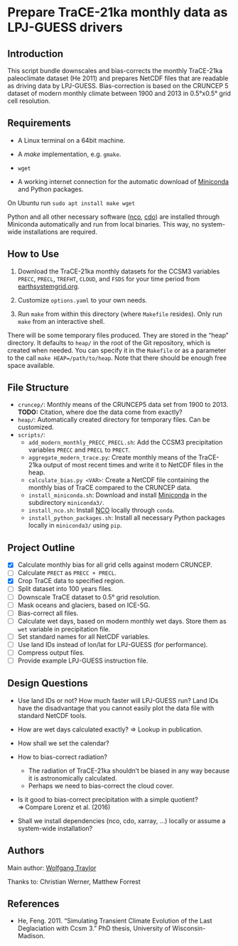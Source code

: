Prepare TraCE-21ka monthly data as LPJ-GUESS drivers
====================================================

Introduction
------------

This script bundle downscales and bias-corrects the monthly TraCE-21ka paleoclimate dataset (He 2011) and prepares NetCDF files that are readable as driving data by LPJ-GUESS.
Bias-correction is based on the CRUNCEP 5 dataset of modern monthly climate between 1900 and 2013 in 0.5°x0.5° grid cell resolution.<!--TODO: Citation-->

<!--TODO:
- Algorithm for downscaling
- Why downscaling? ⇒ generate orthographical details
- How to interpret the high resolution: Anything that’s not elevation is an artefact.
- How are changing coast lines handled?
-->

Requirements
------------

- A Linux terminal on a 64bit machine.

- A _make_ implementation, e.g. `gmake`.

- `wget`

- A working internet connection for the automatic download of [Miniconda](https://conda.io/miniconda.html) and Python packages.

On Ubuntu run `sudo apt install make wget`

Python and all other necessary software ([nco](http://nco.sourceforge.net/), [cdo](https://code.mpimet.mpg.de/projects/cdo)) are installed through Miniconda automatically and run from local binaries.
This way, no system-wide installations are required.

How to Use
----------

1) Download the TraCE-21ka monthly datasets for the CCSM3 variables `PRECC`, `PRECL`, `TREFHT`, `CLOUD`, and `FSDS` for your time period from [earthsystemgrid.org](https://www.earthsystemgrid.org/dataset/ucar.cgd.ccsm3.trace.html).

2) Customize `options.yaml` to your own needs.

3) Run `make` from within this directory (where `Makefile` resides).
Only run `make` from an interactive shell.

There will be some temporary files produced.
They are stored in the “heap” directory.
It defaults to `heap/` in the root of the Git repository, which is created when needed.
You can specify it in the `Makefile` or as a parameter to the call `make HEAP=/path/to/heap`.
Note that there should be enough free space available.

File Structure
--------------

- `cruncep/`: Monthly means of the CRUNCEP5 data set from 1900 to 2013.
  **TODO:** Citation, where doe the data come from exactly?
- `heap/`: Automatically created directory for temporary files. Can be customized.
- `scripts/`:
    + `add_modern_monthly_PRECC_PRECL.sh`: Add the CCSM3 precipitation variables `PRECC` and `PRECL` to `PRECT`.
    + `aggregate_modern_trace.py`: Create monthly means of the TraCE-21ka output of most recent times and write it to NetCDF files in the heap.
    + `calculate_bias.py <VAR>`: Create a NetCDF file containing the monthly bias of TraCE compared to the CRUNCEP data.
    + `install_miniconda.sh`: Download and install [Miniconda](https://conda.io/miniconda.html) in the subdirectory `miniconda3/`.
    + `install_nco.sh`: Install [NCO](http://nco.sourceforge.net/) locally through `conda`.
    + `install_python_packages.sh`: Install all necessary Python packages locally in `miniconda3/` using `pip`.

Project Outline
---------------

- [x] Calculate monthly bias for all grid cells against modern CRUNCEP.
- [ ] Calculate `PRECT` as `PRECC + PRECL`.
- [x] Crop TraCE data to specified region.
- [ ] Split dataset into 100 years files.
- [ ] Downscale TraCE dataset to 0.5° grid resolution.
- [ ] Mask oceans and glaciers, based on ICE-5G.
- [ ] Bias-correct all files.
- [ ] Calculate wet days, based on modern monthly wet days. Store them as `wet` variable in precipitation file.
- [ ] Set standard names for all NetCDF variables.
- [ ] Use land IDs instead of lon/lat for LPJ-GUESS (for performance).
- [ ] Compress output files.
- [ ] Provide example LPJ-GUESS instruction file.

Design Questions
----------------

- Use land IDs or not? How much faster will LPJ-GUESS run? Land IDs have the disadvantage that you cannot easily plot the data file with standard NetCDF tools.

- How are wet days calculated exactly? ⇒ Lookup in publication.

- How shall we set the calendar?

- How to bias-correct radiation?
    + The radiation of TraCE-21ka shouldn’t be biased in any way because it is astronomically calculated.
    + Perhaps we need to bias-correct the cloud cover.

- Is it good to bias-correct precipitation with a simple quotient? ⇒ Compare Lorenz et al. (2016)

- Shall we install dependencies (nco, cdo, xarray, ...) locally or assume a system-wide installation?

Authors
-------

Main author: [Wolfgang Traylor](mailto:wolfgang.pappa@senckenberg.de)

Thanks to: Christian Werner, Matthew Forrest

References
----------

- He, Feng. 2011. “Simulating Transient Climate Evolution of the Last Deglaciation with Ccsm 3.” PhD thesis, University of Wisconsin-Madison.
